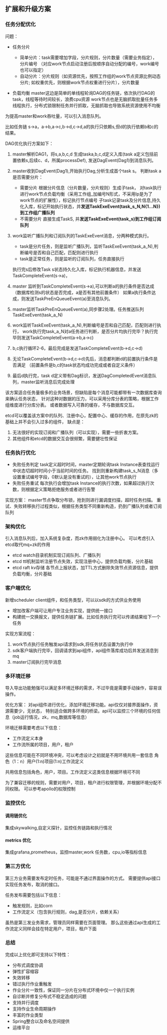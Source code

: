 ## 扩展和升级方案
### 任务分配优化
问题：
- 任务分片
  - 简单分片：task需要增加字段，分片规则，分片数量（需要业务指定），
    分片编号 （对应work节点启动注册后按顺序自动分配的编号，work编号也可以指定）
  - 自动分片：分片规则（如资源优先，按照工作组的work节点资源比例动态分片;
    如权重优先，则根据work节点权重进行分片），分片数量
  
- 负载均衡
  master这边是简单的单线程轮询DAG的任务链，依次执行DAG的task，线程等待时间较长，浪费cpu资源
  work节点也是无脑抓取批量任务多线程执行，分布式锁限制任务并行抓取，无脑抓取也导致系统资源使用不均衡

为提高master和work吞吐量，可以引入消息队列。

比如任务链 s->a，a->b,a->c,b->d,c->d,a的执行只依赖s,但d的执行依赖b和c的结果。

DAG优化执行方案如下：
1. master解析DAG1，将s,a,b,c,d 生成taska,b,c,d定义入库(task a定义包括前置依赖s,后续c、d，所属processDef),
   发送DagEvent(Dag1)到消息队列。 
2. master收到DagEvent(Dag1),开始执行Dag,分析生成首个task s。
   判断task a是否需要分片：
   - 需要分片
     根据分片信息（分片数量，分片规则）生成子task， 
     对task执行进行work节点负载均衡（采用工作组_加编号N形式，不采用Ip是为了work节点的扩展性），标记执行节点编号 
     子task记录task及分片信息,持久化入库，标记开始执行状态，并**发送TaskExeEvent(task_s_N,N{1...N})到工作组广播队列**
   - 不需要分片 
     直接生成TaskS, 并**发送TaskExeEvent(task_s)到工作组订阅队列**
    

3. work监听广播队列和订阅队列的TaskExeEvent消息，分两种模式执行。
   - task是分片任务，则是监听广播队列，监听TaskExeEvent(task_a_N),判断编号是否和自己匹配，匹配则进行执行
   - task是正常任务，则是监听的订阅队列，任务直接执行
     
    执行完s后修改Task s状态持久化入库，标记执行机器信息，并发送TaskCompleteEvent(s->a)，
   
4. master 监听到TaskCompleteEvent(s->a),可以判断a的执行条件是否达成（数据库检测s的状态是否完成，a是否有其他前置条件）
   如果a执行条件达成，则发送TaskPreEnQueueEvent(a)至消息队列。
   
5. master监听TaskPreEnQueueEvent(a),同步骤2处理。任务推送队列 TaskExeEvent(task_a_N)
6. work监听TaskExeEvent(task_a_N),判断编号是否和自己匹配，匹配则进行执行，
   work执行完task_a_N对a任务进行判断，是否分片均执行完毕？执行完毕则发送TaskCompleteEvent(a->b,a->c)
7. b,c执行循环2-6，最后完成是发送TaskCompleteEvent(b->d,c->d)
8. 无论TaskCompleteEvent(b->d,c->d)先后，消息都判断d的前置执行条件是否满足
     （前置条件是b,c的task状态均成功完成或者自定义条件）
   
9. 最后d执行完，task d定义带有Dag标识，发送DagCompletedEvent消息队列，master监听消息后完成处理

该方案适合任务量极多的业务场景，但缺陷是每个消息可能都带有一次数据库查询来确认任务状态，
针对这种对数据的压力，可以采用分库分表的策略，根据工作组维度进行分库分表。
或者数据写入可靠的缓存，不与数据库交互。

etcd可以覆盖该方案中的队列、注册中心，配置中心、缓存的作用，在原先zk的基础上并不会引入过多的组件，
缺点是：
1. 无法很好的实现订阅和广播队列（可以实现），需要一些折衷方案。
2. 其他组件和etcd的数据交互会很频繁，需要健壮性保证

### 任务执行优化
- 失败任务判定
  task定义超时时间，master定期轮询task Instance表查找运行中状态切超时时间小于当前时间的任务。
  找到则重新构建task_s_N消息（多设置重试编号字段，0默认是没有重试的），让其他work节点执行
- 失败任务重试
  每次执行会增加task Instance的执行次数，如果超过执行次数，则根据定义策略拒绝服务或者进行告警
  
实现方案：
master节点争取分布锁，抢到则进行漏调度扫描，超时任务扫描。
重试、失败转移执行过程类似，根据任务类型不同重新构造，扔到广播队列或者订阅队列



### 架构优化
引入消息队列后，加入系统复杂度，而zk作用弱化为注册中心。
可以考虑引入etcd取代mq+zk的作用
- etcd watch目录机制实现订阅队列、广播队列
- etcd ttl机制监听注册节点失效，实现注册中心，提供负载均衡，分片基础
- etcd raft kv存储 各节点上报状态，加TTL方式删除失效节点资源信息，提供负载均衡，分片基础

### 客户端优化
新增scheduler client组件，和任务类型，可以以sdk的方式供业务使用

- 增加改客户端可让用户专注业务实现，提供统一接口
- 构建统一交换报文，提供任务链扩展。比如任务执行完可以传递结果给下一个任务

实现方案流程：
1. work节点执行任务触发api请求到sdk,将任务状态设置为执行中
2. sdk客户端执行完毕，回调请求到api组件，api组件落库成功后并发送消息到mq
3. master订阅执行完毕消息

### 多环境迁移
导入导出功能勉强可以满足多环境迁移的需求，不过毕竟是需要手动操作，容易误操作。

优化方案：
对api组件进行优化，添加环境迁移功能。api仅仅对接界面操作，资源需要少，无状态，
特别适合做跨多环境的桥梁。api可以监控三个环境的任何信息（job运行情况，zk，mq,数据库等信息）

环境迁移需要考虑以下信息：
- 工作流定义本身
- 工作流所属的项目，用户，租户

这些信息可能在不同环境冲突，可以考虑设计之初就是不用环境共用一套信息
  角色（1：n）用户(1:n)项目(1:n)工作流定义

共用信息包括角色，用户，项目。工作流定义这类信息根据环境可不同

为了兼容迁移的规则，需要对用户，项目，租户进行权限管理，并根据环境分配不同权限。
可以参考apollo的权限控制

### 监控优化
#### 调用链优化
集成skywalking,自定义探针，监控任务链路和执行情况
#### metrics 优化
集成grafana,prometheus，监控master,work 任务数，cpu,io等指标信息

### 第三方优化
第三方业务需要发布定时任务，可能是不通过界面操作的方式。
需要提供api接口实现任务发布，取消的接口。

任务发布需要包括以下信息：
- 触发规则，比如corn
- 工作流定义（包含执行规则，dag,是否分片，依赖关系）

虽热是第三发业务需求，管理员同样需要在页面管理。
那么这些通过api生成的工作流定义同样会挂在特定用户，项目，租户下面


### 总结
完成以上优化即可支持以下特性：
- 分布式调度协调
- 弹性扩容缩容
- 失效转移
- 错过执行作业重触发
- 作业分片一致性，保证同一分片在分布式环境中仅一个执行实例
- 自诊断并修复分布式不稳定造成的问题
- 支持并行调度
- 支持作业生命周期操作
- 丰富的作业类型
- Spring整合以及命名空间提供
- 运维平台